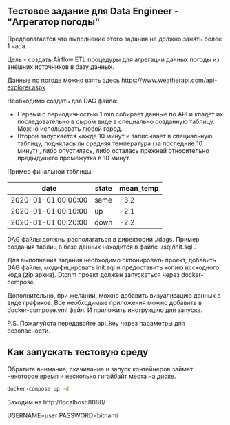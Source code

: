 ## Тестовое задание для Data Engineer - "Агрегатор погоды"

Предполагается что выполнение этого задания не должно занять более 1 часа.

Цель - создать Airflow ETL процедуры для агрегации данных погоды из внешних источников в базу данных.

Данные по погоде можно взять здесь https://www.weatherapi.com/api-explorer.aspx 

Необходимо создать два DAG файла:
- Первый с периодичностью 1 min собирает данные по API и кладет их последовательно в сыром виде в специально 
 созданную таблицу. Можно использовать любой город.
- Второй запускается кажде 10 минут и записывает в специальную таблицу, поднялась ли средняя температура 
 (за последние 10 минут) , либо опустилась, либо осталась прежней относительно предыдущего промежутка в 10 минут. 

Пример финальной таблицы:

| date                | state | mean_temp |
|---------------------|-------|-----------|
| 2020-01-01 00:00:00 | same  | -3.2      |
| 2020-01-01 00:10:00 | up    | -2.1      |
| 2020-01-01 00:20:00 | down  | -2.2      |

DAG файлы должны располагаться в директории ./dags. Пример создания таблиц в базе данных находится в файле 
 ./sql/init.sql .

Для выполнения задания необходимо склонировать проект, добавить DAG файлы, модифицировать init.sql и предоставить
 копию иссходного кода (zip архив). Dtcnm проект должен запускаться через docker-compose.

Дополнительно, при желании, можно добавить визуализацию данных в виде графиков. Все необходимые 
 приложения можно добавить в docker-compose.yml файл. И приложить инструкцию для запуска.

P.S. Пожалуйста передавайте api_key через параметры для безопасности.

## Как запускать тестовую среду
Обратите внимание, скачивание и запуск контейнеров займет некоторое время и несколько гигайбайт места на диске. 
```sh
docker-compose up -d
```
Заходим на http://localhost:8080/

USERNAME=user
PASSWORD=bitnami
